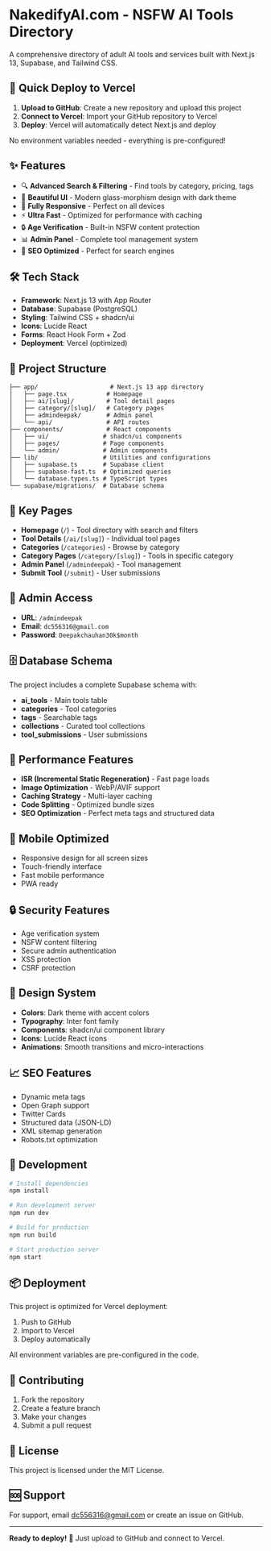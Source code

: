 # NakedifyAI.com - NSFW AI Tools Directory

A comprehensive directory of adult AI tools and services built with Next.js 13, Supabase, and Tailwind CSS.

## 🚀 Quick Deploy to Vercel

1. **Upload to GitHub**: Create a new repository and upload this project
2. **Connect to Vercel**: Import your GitHub repository to Vercel
3. **Deploy**: Vercel will automatically detect Next.js and deploy

No environment variables needed - everything is pre-configured!

## ✨ Features

- 🔍 **Advanced Search & Filtering** - Find tools by category, pricing, tags
- 🎨 **Beautiful UI** - Modern glass-morphism design with dark theme
- 📱 **Fully Responsive** - Perfect on all devices
- ⚡ **Ultra Fast** - Optimized for performance with caching
- 🔒 **Age Verification** - Built-in NSFW content protection
- 📊 **Admin Panel** - Complete tool management system
- 🎯 **SEO Optimized** - Perfect for search engines

## 🛠️ Tech Stack

- **Framework**: Next.js 13 with App Router
- **Database**: Supabase (PostgreSQL)
- **Styling**: Tailwind CSS + shadcn/ui
- **Icons**: Lucide React
- **Forms**: React Hook Form + Zod
- **Deployment**: Vercel (optimized)

## 📁 Project Structure

```
├── app/                    # Next.js 13 app directory
│   ├── page.tsx           # Homepage
│   ├── ai/[slug]/         # Tool detail pages
│   ├── category/[slug]/   # Category pages
│   ├── admindeepak/       # Admin panel
│   └── api/               # API routes
├── components/            # React components
│   ├── ui/               # shadcn/ui components
│   ├── pages/            # Page components
│   └── admin/            # Admin components
├── lib/                  # Utilities and configurations
│   ├── supabase.ts       # Supabase client
│   ├── supabase-fast.ts  # Optimized queries
│   └── database.types.ts # TypeScript types
└── supabase/migrations/  # Database schema
```

## 🎯 Key Pages

- **Homepage** (`/`) - Tool directory with search and filters
- **Tool Details** (`/ai/[slug]`) - Individual tool pages
- **Categories** (`/categories`) - Browse by category
- **Category Pages** (`/category/[slug]`) - Tools in specific category
- **Admin Panel** (`/admindeepak`) - Tool management
- **Submit Tool** (`/submit`) - User submissions

## 🔐 Admin Access

- **URL**: `/admindeepak`
- **Email**: `dc556316@gmail.com`
- **Password**: `Deepakchauhan30k$month`

## 🗄️ Database Schema

The project includes a complete Supabase schema with:

- **ai_tools** - Main tools table
- **categories** - Tool categories
- **tags** - Searchable tags
- **collections** - Curated tool collections
- **tool_submissions** - User submissions

## 🚀 Performance Features

- **ISR (Incremental Static Regeneration)** - Fast page loads
- **Image Optimization** - WebP/AVIF support
- **Caching Strategy** - Multi-layer caching
- **Code Splitting** - Optimized bundle sizes
- **SEO Optimization** - Perfect meta tags and structured data

## 📱 Mobile Optimized

- Responsive design for all screen sizes
- Touch-friendly interface
- Fast mobile performance
- PWA ready

## 🔒 Security Features

- Age verification system
- NSFW content filtering
- Secure admin authentication
- XSS protection
- CSRF protection

## 🎨 Design System

- **Colors**: Dark theme with accent colors
- **Typography**: Inter font family
- **Components**: shadcn/ui component library
- **Icons**: Lucide React icons
- **Animations**: Smooth transitions and micro-interactions

## 📈 SEO Features

- Dynamic meta tags
- Open Graph support
- Twitter Cards
- Structured data (JSON-LD)
- XML sitemap generation
- Robots.txt optimization

## 🔧 Development

```bash
# Install dependencies
npm install

# Run development server
npm run dev

# Build for production
npm run build

# Start production server
npm start
```

## 📦 Deployment

This project is optimized for Vercel deployment:

1. Push to GitHub
2. Import to Vercel
3. Deploy automatically

All environment variables are pre-configured in the code.

## 🤝 Contributing

1. Fork the repository
2. Create a feature branch
3. Make your changes
4. Submit a pull request

## 📄 License

This project is licensed under the MIT License.

## 🆘 Support

For support, email dc556316@gmail.com or create an issue on GitHub.

---

**Ready to deploy!** 🚀 Just upload to GitHub and connect to Vercel.